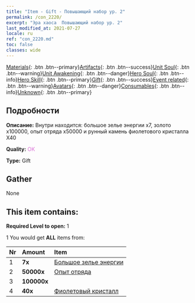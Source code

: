 ```yaml
---
title: "Item - Gift - Повышающий набор ур. 2"
permalink: /con_2220/
excerpt: "Эра хаоса  Повышающий набор ур. 2"
last_modified_at: 2021-07-27
locale: ru
ref: "con_2220.md"
toc: false
classes: wide
---
```

 [Materials](/ItemsRU/){: .btn .btn--primary}[Artifacts](/ItemsRU/Artifacts/){: .btn .btn--success}[Unit Soul](/ItemsRU/UnitSoul/){: .btn .btn--warning}[Unit Awakening](/ItemsRU/UnitAwakening/){: .btn .btn--danger}[Hero Soul](/ItemsRU/HeroSoul/){: .btn .btn--info}[Hero Skill](/ItemsRU/HeroSkill/){: .btn .btn--primary}[Gift](/ItemsRU/Gift/){: .btn .btn--success}[Event related](/ItemsRU/Events/){: .btn .btn--warning}[Avatars](/ItemsRU/Avatars/){: .btn .btn--danger}[Consumables](/ItemsRU/Consumables/){: .btn .btn--info}[Unknown](/ItemsRU/Unknown/){: .btn .btn--primary}

## Подробности
 **Описание:** Внутри находится: большое зелье энергии x7, золото x100000, опыт отряда x50000 и рунный камень фиолетового кристалла X40

 **Quality:** <span style="color: #DA70D6">OK</span>

 **Type:** Gift

## Gather

  None

## This item contains:

 **Required Level to open:** 1

 1 You would get **ALL** items  from:

  | Nr | Amount |     Item    |
  |:---|:-------|:------------|
  | 1 |  **7x** | [Большое зелье энергии](/ItemsRU/con_706/) |  | 
  | 2 |  **50000x** | [Опыт отряда](/ItemsRU/con_902/) |  | 
  | 3 |  **100000x** | <i class="fas fa-coins"/> |  | 
  | 4 |  **40x** | [Фиолетовый кристалл](/ItemsRU/con_720/) |  | 
